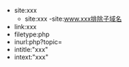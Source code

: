 - site:xxx
  - site:xxx -site:www.xxx排除子域名
- link:xxx
- filetype:php
- inurl:php?topic=
- intitle:"xxx"
- intext:"xxx"
